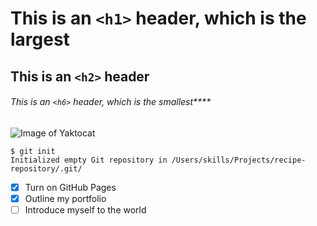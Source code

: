 # This is an `<h1>` header, which is the largest
## This is an `<h2>` header
###### This is an `<h6>` header, which is the smallest****
![Image of Yaktocat](https://octodex.github.com/images/yaktocat.png)
```
$ git init
Initialized empty Git repository in /Users/skills/Projects/recipe-repository/.git/
```
- [x] Turn on GitHub Pages
- [x] Outline my portfolio
- [ ] Introduce myself to the world

